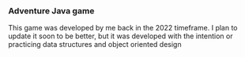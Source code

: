 ### Adventure Java game
This game was developed by me back in the 2022 timeframe.
I plan to update it soon to be better, but it was developed with 
the intention or practicing data structures and object oriented design
